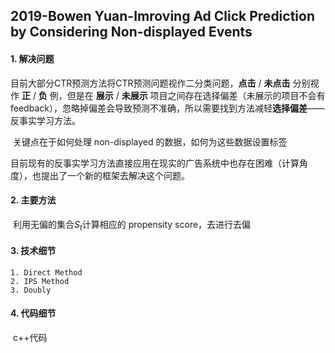 ## 2019-Bowen Yuan-Imroving Ad Click Prediction by Considering Non-displayed Events

#### 1. 解决问题

​	目前大部分CTR预测方法将CTR预测问题视作二分类问题，**点击** / **未点击** 分别视作 **正** / **负** 例，但是在 **展示** / **未展示** 项目之间存在选择偏差（未展示的项目不会有 feedback），忽略掉偏差会导致预测不准确，所以需要找到方法减轻**选择偏差**——反事实学习方法。

​	关键点在于如何处理 non-displayed 的数据，如何为这些数据设置标签

​	目前现有的反事实学习方法直接应用在现实的广告系统中也存在困难（计算角度），也提出了一个新的框架去解决这个问题。



#### 2. 主要方法

​	利用无偏的集合$S_{t}$计算相应的 propensity score，去进行去偏



#### 3. 技术细节

	1. Direct Method
 	2. IPS Method
 	3. Doubly



#### 4. 代码细节

​	c++代码